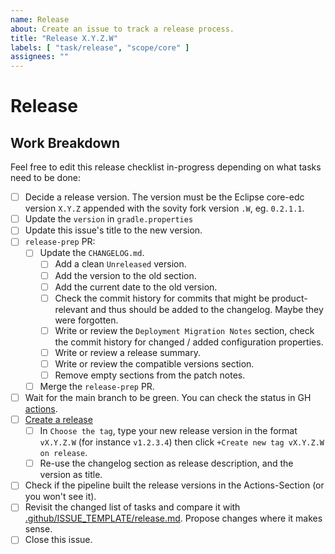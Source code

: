 ```yaml
---
name: Release
about: Create an issue to track a release process.
title: "Release X.Y.Z.W"
labels: [ "task/release", "scope/core" ]
assignees: ""
---
```


# Release

## Work Breakdown

Feel free to edit this release checklist in-progress depending on what tasks need to be done:

- [ ] Decide a release version. The version must be the Eclipse core-edc version `X.Y.Z` appended with the sovity fork version `.W`, eg. `0.2.1.1`.
- [ ] Update the `version` in `gradle.properties`
- [ ] Update this issue's title to the new version.
- [ ] `release-prep` PR:
    - [ ] Update the `CHANGELOG.md`.
        - [ ] Add a clean `Unreleased` version.
        - [ ] Add the version to the old section.
        - [ ] Add the current date to the old version.
        - [ ] Check the commit history for commits that might be product-relevant and thus should be added to the changelog. Maybe they were forgotten.
        - [ ] Write or review the `Deployment Migration Notes` section, check the commit history for changed / added
          configuration properties.
        - [ ] Write or review a release summary.
        - [ ] Write or review the compatible versions section.
        - [ ] Remove empty sections from the patch notes.
    - [ ] Merge the `release-prep` PR.
- [ ] Wait for the main branch to be green. You can check the status in GH [actions](https://github.com/sovity/core-edc/actions).
- [ ] [Create a release](https://github.com/sovity/core-edc/releases/new)
    - [ ] In `Choose the tag`, type your new release version in the format `vX.Y.Z.W` (for instance `v1.2.3.4`) then
      click `+Create new tag vX.Y.Z.W on release`.
    - [ ] Re-use the changelog section as release description, and the version as title.
- [ ] Check if the pipeline built the release versions in the Actions-Section (or you won't see it).
- [ ] Revisit the changed list of tasks and compare it
  with [.github/ISSUE_TEMPLATE/release.md](https://github.com/sovity/edc-extensions/blob/default/.github/ISSUE_TEMPLATE/release.md).
  Propose changes where it makes sense.
- [ ] Close this issue.

